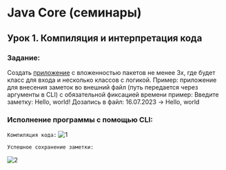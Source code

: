 # Java Core (семинары)

## Урок 1. Компиляция и интерпретация кода
### Задание:
Создать [приложение](https://github.com/yurkovawika/Java_Core/tree/master/src/main/java/work_home/lesson_1)  с вложенностью пакетов не менее 3х, где будет класс для входа и несколько классов с логикой. Пример: приложение для внесения заметок во внешний файл (путь передается через аргументы в CLI) с обязательной фиксацией времени
пример:
Введите заметку: Hello, world!
Дозапись в файл: 16.07.2023 -> Hello, world


### Исполнение программы с помощью CLI:

`Компиляция кода:`
![1](https://github.com/yurkovawika/Java_Core/assets/102153972/ab26af58-ab59-458a-98db-700830210064)


`Успешное сохранение заметки:`

![2](https://github.com/yurkovawika/Java_Core/assets/102153972/e794ce4d-4756-4030-be32-9eba31b01b2e)
